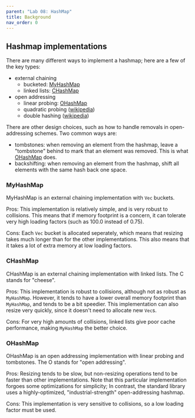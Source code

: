 ```yaml
---
parent: "Lab 08: HashMap"
title: Background
nav_order: 0
---
```



## Hashmap implementations

There are many different ways to implement a hashmap; here are a few of the key types:
 - external chaining
     - bucketed: [MyHashMap](#myhashmap)
     - linked lists: [CHashMap](#chashmap)
 - open addressing
     - linear probing: [OHashMap](#ohashmap)
     - quadratic probing ([wikipedia](https://en.wikipedia.org/wiki/Quadratic_probing))
     - double hashing ([wikipedia](https://en.wikipedia.org/wiki/Double_hashing))

There are other design choices, such as how to handle removals in open-addressing schemes. Two common ways are:
 - tombstones: when removing an element from the hashmap, leave a "tombstone" behind to mark that an element was removed. This is what [OHashMap](#ohashmap) does.
 - backshifting: when removing an element from the hashmap, shift all elements with the same hash back one space.

### MyHashMap

MyHashMap is an external chaining implementation with `Vec` buckets.

Pros: This implementation is relatively simple, and is very robust to collisions. This means that if memory footprint is a concern, it can tolerate very high loading factors (such as 100.0 instead of 0.75).

Cons: Each `Vec` bucket is allocated seperately, which means that resizing takes much longer than for the other implementations. This also means that it takes a lot of extra memory at low loading factors. 


### CHashMap

CHashMap is an external chaining implementation with linked lists. The C stands for "cheese".

Pros: This implementation is robust to collisions, although not as robust as `MyHashMap`. However, it tends to have a lower overall memory footprint than `MyHashMap`, and tends to be a bit speedier. This implementation can also resize very quickly, since it doesn't need to allocate new `Vec`s.

Cons: For very high amounts of collisions, linked lists give poor cache performance, making `MyHashMap` the better choice. 


### OHashMap

OHashMap is an open addressing implementation with linear probing and tombstones. The O stands for "open addressing".

Pros: Resizing tends to be slow, but non-resizing operations tend to be faster than other implementations. Note that this particular implementation forgoes some optimizations for simplicity; In contrast, the standard library uses a highly-optimized, "industrial-strength" open-addressing hashmap.

Cons: This implementation is very sensitive to collisions, so a low loading factor must be used. 